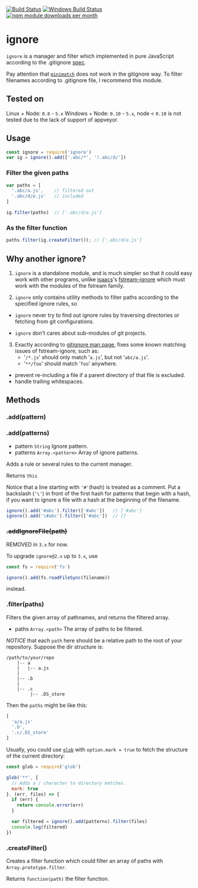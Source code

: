 [![Build Status](https://travis-ci.org/kaelzhang/node-ignore.png?branch=master)](https://travis-ci.org/kaelzhang/node-ignore)
[![Windows Build Status](https://ci.appveyor.com/api/projects/status/github/kaelzhang/node-ignore?branch=master&svg=true)](https://ci.appveyor.com/project/kaelzhang/node-ignore)
[![npm module downloads per month](http://img.shields.io/npm/dm/ignore.svg)](https://www.npmjs.org/package/ignore)

# ignore

`ignore` is a manager and filter which implemented in pure JavaScript according to the .gitignore [spec](http://git-scm.com/docs/gitignore).

Pay attention that [`minimatch`](https://www.npmjs.org/package/minimatch) does not work in the gitignore way. To filter filenames according to .gitignore file, I recommend this module.

## Tested on

Linux + Node: `0.8` - `5.x`
Windows + Node: `0.10` - `5.x`, node < `0.10` is not tested due to the lack of support of appveyor.

## Usage

```js
const ignore = require('ignore')
var ig = ignore().add(['.abc/*', '!.abc/d/'])
```

### Filter the given paths

```js
var paths = [
  '.abc/a.js',    // filtered out
  '.abc/d/e.js'   // included
]

ig.filter(paths)  // ['.abc/d/e.js']
```

### As the filter function

```js
paths.filter(ig.createFilter()); // ['.abc/d/e.js']
```

## Why another ignore?

1. `ignore` is a standalone module, and is much simpler so that it could easy work with other programs, unlike [isaacs](https://npmjs.org/~isaacs)'s [fstream-ignore](https://npmjs.org/package/fstream-ignore) which must work with the modules of the fstream family.

2. `ignore` only contains utility methods to filter paths according to the specified ignore rules, so

- `ignore` never try to find out ignore rules by traversing directories or fetching from git configurations.

- `ignore` don't cares about sub-modules of git projects.

3. Exactly according to [gitignore man page](http://git-scm.com/docs/gitignore), fixes some known matching issues of fstream-ignore, such as:
	- '`/*.js`' should only match '`a.js`', but not '`abc/a.js`'.
	- '`**/foo`' should match '`foo`' anywhere.
  - prevent re-including a file if a parent directory of that file is excluded.
  - handle trailing whitespaces.

## Methods

### .add(pattern)
### .add(patterns)

- pattern `String` Ignore pattern.
- patterns `Array.<pattern>` Array of ignore patterns.

Adds a rule or several rules to the current manager.

Returns `this`

Notice that a line starting with `'#'`(hash) is treated as a comment. Put a backslash (`'\'`) in front of the first hash for patterns that begin with a hash, if you want to ignore a file with a hash at the beginning of the filename.

```js
ignore().add('#abc').filter(['#abc'])   // ['#abc']
ignore().add('\#abc').filter(['#abc'])  // []
```


### <strike>.addIgnoreFile(path)</strike>

REMOVED in `3.x` for now.

To upgrade `ignore@2.x` up to `3.x`, use

```js
const fs = require('fs')

ignore().add(fs.readFileSync(filename))
```

instead.


### .filter(paths)

Filters the given array of pathnames, and returns the filtered array.

- paths `Array.<path>` The array of paths to be filtered.

*NOTICE* that each `path` here should be a relative path to the root of your repository. Suppose the dir structure is:

```
/path/to/your/repo
    |-- a
    |   |-- a.js
    |
    |-- .b
    |
    |-- .c
         |-- .DS_store
```

Then the `paths` might be like this:

```js
[
  'a/a.js'
  '.b',
  '.c/.DS_store'
]
```

Usually, you could use [`glob`](http://npmjs.org/package/glob) with `option.mark = true` to fetch the structure of the current directory:

```js
const glob = require('glob')

glob('**', {
  // Adds a / character to directory matches.
  mark: true
}, (err, files) => {
  if (err) {
    return console.error(err)
  }

  var filtered = ignore().add(patterns).filter(files)
  console.log(filtered)
})
```

### .createFilter()

Creates a filter function which could filter an array of paths with `Array.prototype.filter`.

Returns `function(path)` the filter function.
